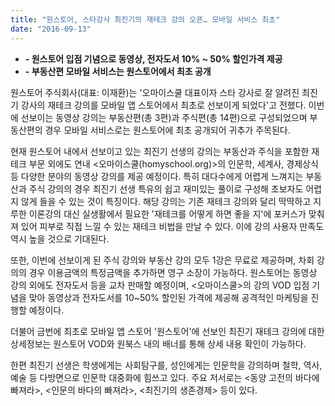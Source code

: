 ```yaml
---
title: "원스토어, 스타강사 최진기의 재테크 강의 오픈… 모바일 서비스 최초"
date: "2016-09-13"
---
```


- **\- 원스토어 입점 기념으로 동영상, 전자도서 10% ~ 50% 할인가격 제공**
- **\- 부동산편 모바일 서비스는 원스토어에서 최초 공개**

원스토어 주식회사(대표: 이재환)는 '오마이스쿨 대표이자 스타 강사로 잘 알려진 최진기 강사의 재테크 강의를 모바일 앱 스토어에서 최초로 선보이게 되었다'고 전했다. 이번에 선보이는 동영상 강의는 부동산편(총 3편)과 주식편(총 14편)으로 구성되었으며 부동산편의 경우 모바일 서비스로는 원스토어에 최초 공개되어 귀추가 주목된다.

현재 원스토어 내에서 선보이고 있는 최진기 선생의 강의는 부동산과 주식을 포함한 재테크 부문 외에도 연내 <오마이스쿨(homyschool.org)>의 인문학, 세계사, 경제상식 등 다양한 분야의 동영상 강의를 제공 예정이다. 특히 대다수에게 어렵게 느껴지는 부동산과 주식 강의의 경우 최진기 선생 특유의 쉽고 재미있는 풀이로 구성해 초보자도 어렵지 않게 들을 수 있는 것이 특징이다. 해당 강의는 기존 재테크 강의와 달리 딱딱하고 지루한 이론강의 대신 실생활에서 필요한 '재테크를 어떻게 하면 좋을 지'에 포커스가 맞춰져 있어 피부로 직접 느낄 수 있는 재테크 비법을 만날 수 있다. 이에 강의 사용자 만족도 역시 높을 것으로 기대된다.

또한, 이번에 선보이게 된 주식 강의와 부동산 강의 모두 1강은 무료로 제공하며, 차회 강의의 경우 이용금액의 특정금액을 추가하면 영구 소장이 가능하다. 원스토어는 동영상 강의 외에도 전자도서 등을 교차 판매할 예정이며, <오마이스쿨>의 강의 VOD 입점 기념을 맞아 동영상과 전자도서를 10~50% 할인된 가격에 제공해 공격적인 마케팅을 진행할 예정이다.

더불어 금번에 최초로 모바일 앱 스토어 '원스토어'에 선보인 최진기 재테크 강의에 대한 상세정보는 원스토어 VOD와 원북스 내의 배너를 통해 상세 내용 확인이 가능하다.

한편 최진기 선생은 학생에게는 사회탐구를, 성인에게는 인문학을 강의하며 철학, 역사, 예술 등 다방면으로 인문학 대중화에 힘쓰고 있다. 주요 저서로는 <동양 고전의 바다에 빠져라>, <인문의 바다의 빠져라>, <최진기의 생존경제> 등이 있다.
